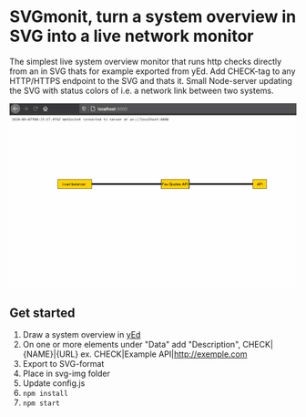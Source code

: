 # SVGmonit, turn a system overview in SVG into a live network monitor

The simplest live system overview monitor that runs http checks directly from an in SVG thats for example exported from yEd. Add CHECK-tag to any HTTP/HTTPS endpoint to the SVG and thats it.
Small Node-server updating the SVG with status colors of i.e. a network link between two systems.

![Example](SVGmonit.gif)

## Get started
1. Draw a system overview in [yEd](https://www.yworks.com/products/yed)
2. On one or more elements under "Data" add "Description", CHECK|{NAME}|{URL} ex. CHECK|Example API|http://exemple.com
3. Export to SVG-format
4. Place in svg-img folder
5. Update config.js
5. `npm install`
6. `npm start`